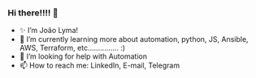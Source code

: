 ### Hi there!!!! 👋

- ✨ I’m João Lyma! 
- 🌱 I’m currently learning more about automation, python, JS, Ansible, AWS, Terraform, etc...............  :) 
- 🤔 I’m looking for help with Automation
- 📫 How to reach me: LinkedIn, E-mail, Telegram
